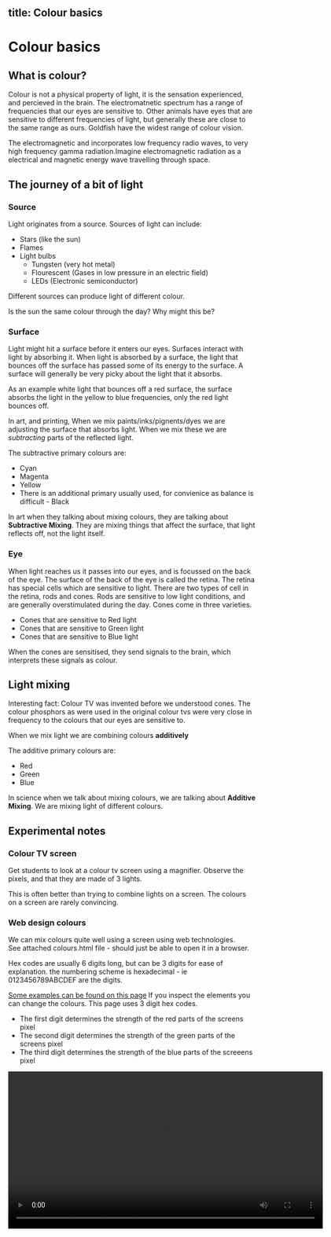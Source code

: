 title: Colour basics
---
# Colour basics

## What is colour?

Colour is not a physical property of light, it is the sensation experienced, and percieved in the brain. The electromatnetic spectrum has a range of frequencies that our eyes are sensitive to. Other animals have eyes that are sensitive to different frequencies of light, but generally these are close to the same range as ours.  Goldfish have the widest range of colour vision.

The electromagnetic and incorporates low frequency radio waves, to very high frequency gamma radiation.Imagine electromagnetic radiation as a electrical and magnetic energy wave travelling through space.

## The journey of a bit of light

### Source

Light originates from a source.  Sources of light can include:

- Stars (like the sun)
- Flames
- Light bulbs 
  - Tungsten (very hot metal)
  - Flourescent (Gases in low pressure in an electric field)
  - LEDs (Electronic semiconductor)

Different sources can produce light of different colour.

Is the sun the same colour through the day? Why might this be?

### Surface

Light might hit a surface before it enters our eyes. Surfaces interact with light by absorbing it. When light is absorbed by a surface, the light that bounces off the surface has passed some of its energy to the surface.  A surface will generally be very picky about the light that it absorbs.  

As an example white light that bounces off a red surface, the surface absorbs the light in the yellow to blue frequencies, only the red light bounces off.  

In art, and printing, When we mix paints/inks/pignents/dyes we are adjusting the surface that absorbs light. When we mix these we are *subtracting* parts of the reflected light. 

The subtractive primary colours are:
- Cyan
- Magenta
- Yellow
- There is an additional primary usually used, for convienice as balance is difficult - Black

In art when they talking about mixing colours, they are talking about **Subtractive Mixing**. They are mixing things that affect the surface, that light reflects off, not the light itself.

### Eye

When light reaches us it passes into our eyes, and is focussed on the back of the eye.  The surface of the back of the eye is called the retina. The retina has special cells which are sensitive to light. There are two types of cell in the retina, rods and cones.  Rods are sensitive to low light conditions, and are generally overstimulated during the day. Cones come in three varieties.

- Cones that are sensitive to Red light
- Cones that are sensitive to Green light
- Cones that are sensitive to Blue light

When the cones are sensitised, they send signals to the brain, which interprets these signals as colour.

## Light mixing

Interesting fact: Colour TV was invented before we understood cones. The colour phosphors as were used in the original colour tvs were very close in frequency to the colours that our eyes are sensitive to. 

When we mix light we are combining colours **additively**

The additive primary colours are:

- Red
- Green
- Blue

In science when we talk about mixing colours, we are talking about **Additive Mixing**. We are mixing light of different colours.

## Experimental notes

### Colour TV screen

Get students to look at a colour tv screen using a magnifier. Observe the pixels, and that they are made of 3 lights.

This is often better than trying to combine lights on a screen. The colours on a screen are rarely convincing.

### Web design colours

We can mix colours quite well using a screen using web technologies.  
See attached colours.html file - should just be able to open it in a browser.

Hex codes are usually 6 digits long, but can be 3 digits for ease of explanation. the numbering scheme is hexadecimal - ie 0123456789ABCDEF are the digits.

[Some examples can be found on this page](colours.html) If you inspect the elements you can change the colours. This page uses 3 digit hex codes.

- The first digit determines the strength of the red parts of the screens pixel
- The second digit determines the strength of the green parts of the screens pixel
- The third digit determines the strength of the blue parts of the screeens pixel

<video width="640" height="320" controls> <source src="colour-on-web-demo480.mov"></video>